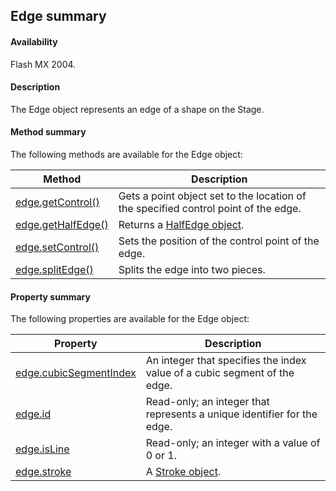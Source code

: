## Edge summary

#### Availability

Flash MX 2004.

#### Description

The Edge object represents an edge of a shape on the Stage.

#### Method summary

The following methods are available for the Edge object:

| **Method**                          | **Description**                                                                     |
|-------------------------------------|-------------------------------------------------------------------------------------|
| [edge.getControl()](../Edge_object/edge1.md)  | Gets a point object set to the location of the specified control point of the edge. |
| [edge.getHalfEdge()](../Edge_object/edge2.md) | Returns a [HalfEdge object](../HalfEdge_object/halfEdge_summary.md).                                         |
| [edge.setControl()](../Edge_object/edge5.md)  | Sets the position of the control point of the edge.                                 |
| [edge.splitEdge()](../Edge_object/edge6.md)   | Splits the edge into two pieces.                                                    |

#### Property summary

The following properties are available for the Edge object:

| **Property**                                      | **Description**                                                           |
|---------------------------------------------------|---------------------------------------------------------------------------|
| [edge.cubicSegmentIndex](../Edge_object/edge.md) | An integer that specifies the index value of a cubic segment of the edge. |
| [edge.id](../Edge_object/edge3.md)                          | Read-only; an integer that represents a unique identifier for the edge.   |
| [edge.isLine](../Edge_object/edge4.md)                      | Read-only; an integer with a value of 0 or 1.                             |
| [edge.stroke](../Edge_object/edge7.md)                      | A [Stroke object](../Stroke_object/stroke_summary.md).                                         |

<span id="edge.cubicSegmentIndex" class="anchor"></span>

